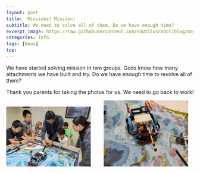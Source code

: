 ```yaml
---
layout: post
title:  Missions! Mission!
subtitle: We need to solve all of them. Do we have enough time?
excerpt_image: https://raw.githubusercontent.com/nautilusrobot/blog/master/assets/images/post_img/202410_13_post_1.JPG
categories: Info
tags: [News]
top: 
---
```


We have started solving mission in two groups. Gods know how many attachments we have built and try. Do we have enough time to revolve all of them?

Thank you parents for taking the photos for us. We need to go back to work!

<img alt="Light" src="https://raw.githubusercontent.com/nautilusrobot/blog/master/assets/images/post_img/202410_13_post_1.JPG" width="45%">
&nbsp; &nbsp; &nbsp; &nbsp;
<img alt="Dark" src="https://raw.githubusercontent.com/nautilusrobot/blog/master/assets/images/post_img/202410_13_post_2.JPG" width="45%">



